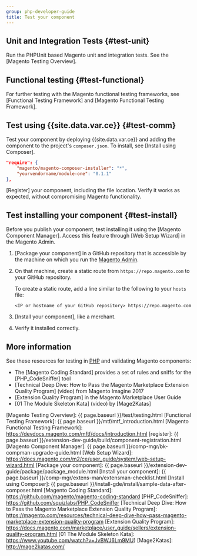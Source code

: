 ```yaml
---
group: php-developer-guide
title: Test your component
---
```


## Unit and Integration Tests {#test-unit}

Run the PHPUnit based Magento unit and integration tests.
See the [Magento Testing Overview].

## Functional testing {#test-functional}

For further testing with the Magento functional testing frameworks, see
[Functional Testing Framework] and [Magento Functional Testing Framework].

## Test using {{site.data.var.ce}} {#test-comm}

Test your component by deploying {{site.data.var.ce}} and adding the component to the project's `composer.json`. To install, see [Install using Composer].

```json
"require": {
    "magento/magento-composer-installer": "*",
    "yourvendorname/module-one": "0.1.1"
},
```

[Register] your component, including the file location. Verify it works as expected, without compromising Magento functionality.

## Test installing your component {#test-install}

Before you publish your component, test installing it using the [Magento Component Manager]. Access this feature through [Web Setup Wizard] in the Magento Admin.

1.	[Package your component] in a GitHub repository that is accessible by the machine on which you run the [Magento Admin](https://glossary.magento.com/magento-admin).
1.	On that machine, create a static route from `https://repo.magento.com` to your GitHub repository.

	To create a static route, add a line similar to the following to your `hosts` file:

		<IP or hostname of your GitHub repository> https://repo.magento.com

1.	[Install your component], like a merchant.
1.	Verify it installed correctly.

## More information

See these resources for testing in [PHP](https://glossary.magento.com/php) and validating Magento components:

* The [Magento Coding Standard] provides a set of rules and sniffs for the [PHP_CodeSniffer] tool
* [Technical Deep Dive: How to Pass the Magento Marketplace Extension Quality Program] (video) from Magento Imagine 2017
* [Extension Quality Program] in the Magento Marketplace User Guide
* [01 The Module Skeleton Kata] (video) by [Mage2Katas]


[Magento Testing Overview]: {{ page.baseurl }}/test/testing.html
[Functional Testing Framework]: {{ page.baseurl }}/mtf/mtf_introduction.html
[Magento Functional Testing Framework]: https://devdocs.magento.com/mftf/docs/introduction.html
[register]: {{ page.baseurl }}/extension-dev-guide/build/component-registration.html
[Magento Component Manager]: {{ page.baseurl }}/comp-mgr/bk-compman-upgrade-guide.html
[Web Setup Wizard]: https://docs.magento.com/m2/ce/user_guide/system/web-setup-wizard.html
[Package your component]: {{ page.baseurl }}/extension-dev-guide/package/package_module.html
[Install your component]: {{ page.baseurl }}/comp-mgr/extens-man/extensman-checklist.html
[Install using Composer]: {{ page.baseurl }}/install-gde/install/sample-data-after-composer.html
[Magento Coding Standard]: https://github.com/magento/magento-coding-standard
[PHP_CodeSniffer]: https://github.com/squizlabs/PHP_CodeSniffer
[Technical Deep Dive: How to Pass the Magento Marketplace Extension Quality Program]: https://magento.com/resources/technical-deep-dive-how-pass-magento-marketplace-extension-quality-program
[Extension Quality Program]: https://docs.magento.com/marketplace/user_guide/sellers/extension-quality-program.html
[01 The Module Skeleton Kata]: https://www.youtube.com/watch?v=JvBWJ6Lm9MU)
[Mage2Katas]: http://mage2katas.com/
